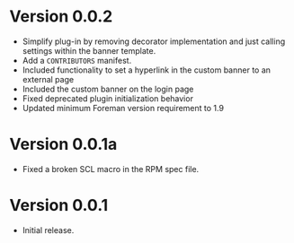 # Version 0.0.2

* Simplify plug-in by removing decorator implementation and just calling settings
  within the banner template.
* Add a ``CONTRIBUTORS`` manifest.
* Included functionality to set a hyperlink in the custom banner to an external
  page
* Included the custom banner on the login page
* Fixed deprecated plugin initialization behavior
* Updated minimum Foreman version requirement to 1.9

# Version 0.0.1a

* Fixed a broken SCL macro in the RPM spec file.

# Version 0.0.1

* Initial release.

